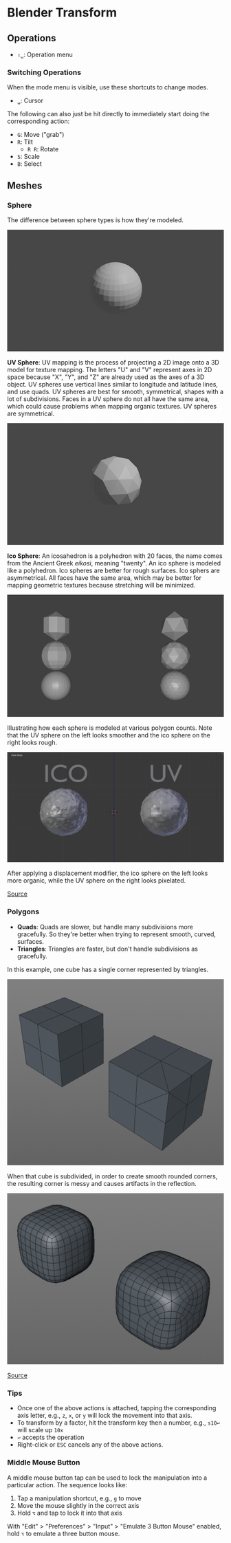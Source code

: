 # Blender Transform

## Operations

- `⇧␣`: Operation menu

### Switching Operations

When the mode menu is visible, use these shortcuts to change modes.

- `␣`: Cursor

The following can also just be hit directly to immediately start doing the corresponding action:

- `G`: Move ("grab")
- `R`: Tilt
    - `R R`: Rotate
- `S`: Scale
- `B`: Select

## Meshes

### Sphere

The difference between sphere types is how they're modeled.

![UV Sphere](assets/blender-uv-sphere.jpg)

**UV Sphere**: UV mapping is the process of projecting a 2D image onto a 3D model for texture mapping. The letters "U" and "V" represent axes in 2D space because "X", "Y", and "Z" are already used as the axes of a 3D object. UV spheres use vertical lines similar to longitude and latitude lines, and use quads. UV spheres are best for smooth, symmetrical, shapes with a lot of subdivisions. Faces in a UV sphere do not all have the same area, which could cause problems when mapping organic textures. UV spheres are symmetrical.

![Icosphere](assets/blender-icosphere.jpg)

**Ico Sphere**: An icosahedron is a polyhedron with 20 faces, the name comes from the Ancient Greek *eíkosi*, meaning "twenty". An ico sphere is modeled like a polyhedron. Ico spheres are better for rough surfaces. Ico sphers are asymmetrical. All faces have the same area, which may be better for mapping geometric textures because stretching will be minimized.

![Ico Sphere vs. UV Sphere](assets/blender-ico-sphere-vs-uv-sphere-1.png)

Illustrating how each sphere is modeled at various polygon counts. Note that the UV sphere on the left looks smoother and the ico sphere on the right looks rough.

![Ico Sphere vs. UV Sphere](assets/blender-ico-sphere-vs-uv-sphere-2.png)

After applying a displacement modifier, the ico sphere on the left looks more organic, while the UV sphere on the right looks pixelated.

[Source](https://blender.stackexchange.com/questions/72/what-is-the-difference-between-a-uv-sphere-and-an-icosphere)

### Polygons

- **Quads**: Quads are slower, but handle many subdivisions more gracefully. So they're better when trying to represent smooth, curved, surfaces.
- **Triangles**: Triangles are faster, but don't handle subdivisions as gracefully.

In this example, one cube has a single corner represented by triangles.

![Quads vs. Triangles](assets/blender-quads-vs-triangles-1.png)

When that cube is subdivided, in order to create smooth rounded corners, the resulting corner is messy and causes artifacts in the reflection. 

![Quads vs. Triangles](assets/blender-quads-vs-triangles-2.png)

[Source](https://computergraphics.stackexchange.com/questions/5465/why-are-quads-used-in-filmmaking-and-triangle-in-gaming)

### Tips

- Once one of the above actions is attached, tapping the corresponding axis letter, e.g., `z`, `x`, or `y` will lock the movement into that axis.
- To transform by a factor, hit the transform key then a number, e.g., `s10↩` will scale up `10x`
- `↩` accepts the operation
- Right-click or `ESC` cancels any of the above actions.

### Middle Mouse Button

A middle mouse button tap can be used to lock the manipulation into a particular action. The sequence looks like:

1. Tap a manipulation shortcut, e.g., `g` to move
2. Move the mouse slightly in the correct axis
3. Hold `⌥` and tap to lock it into that axis

With "Edit" > "Preferences" > "Input" > "Emulate 3 Button Mouse" enabled, hold `⌥` to emulate a three button mouse.
